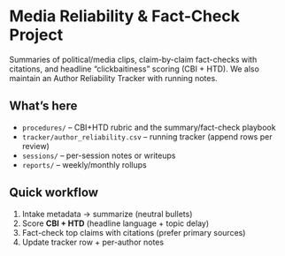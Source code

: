 # Media Reliability & Fact-Check Project

Summaries of political/media clips, claim-by-claim fact-checks with citations, and headline “clickbaitiness” scoring (CBI + HTD). We also maintain an Author Reliability Tracker with running notes.

## What’s here
- `procedures/` – CBI+HTD rubric and the summary/fact-check playbook
- `tracker/author_reliability.csv` – running tracker (append rows per review)
- `sessions/` – per-session notes or writeups
- `reports/` – weekly/monthly rollups

## Quick workflow
1) Intake metadata → summarize (neutral bullets)  
2) Score **CBI + HTD** (headline language + topic delay)  
3) Fact-check top claims with citations (prefer primary sources)  
4) Update tracker row + per-author notes
